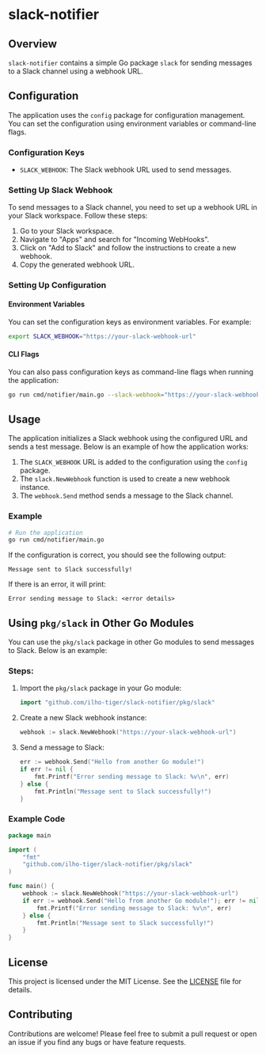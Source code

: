 # slack-notifier

## Overview

`slack-notifier` contains a simple Go package `slack` for sending messages to a Slack channel using a webhook URL.

## Configuration


The application uses the `config` package for configuration management. You can set the configuration using environment variables or command-line flags.

### Configuration Keys
- `SLACK_WEBHOOK`: The Slack webhook URL used to send messages.

### Setting Up Slack Webhook

To send messages to a Slack channel, you need to set up a webhook URL in your Slack workspace. Follow these steps:

1. Go to your Slack workspace.
2. Navigate to "Apps" and search for "Incoming WebHooks".
3. Click on "Add to Slack" and follow the instructions to create a new webhook.
4. Copy the generated webhook URL.

### Setting Up Configuration

#### Environment Variables

You can set the configuration keys as environment variables. For example:

```bash
export SLACK_WEBHOOK="https://your-slack-webhook-url"
```

#### CLI Flags

You can also pass configuration keys as command-line flags when running the application:

```bash
go run cmd/notifier/main.go --slack-webhook="https://your-slack-webhook-url"
```

## Usage

The application initializes a Slack webhook using the configured URL and sends a test message. Below is an example of how the application works:

1. The `SLACK_WEBHOOK` URL is added to the configuration using the `config` package.
2. The `slack.NewWebhook` function is used to create a new webhook instance.
3. The `webhook.Send` method sends a message to the Slack channel.

### Example

```bash
# Run the application
go run cmd/notifier/main.go
```

If the configuration is correct, you should see the following output:

```
Message sent to Slack successfully!
```

If there is an error, it will print:

```
Error sending message to Slack: <error details>
```

## Using `pkg/slack` in Other Go Modules

You can use the `pkg/slack` package in other Go modules to send messages to Slack. Below is an example:

### Steps:
1. Import the `pkg/slack` package in your Go module:
   ```go
   import "github.com/ilho-tiger/slack-notifier/pkg/slack"
   ```

2. Create a new Slack webhook instance:
   ```go
   webhook := slack.NewWebhook("https://your-slack-webhook-url")
   ```

3. Send a message to Slack:
   ```go
   err := webhook.Send("Hello from another Go module!")
   if err != nil {
       fmt.Printf("Error sending message to Slack: %v\n", err)
   } else {
       fmt.Println("Message sent to Slack successfully!")
   }
   ```

### Example Code

```go
package main

import (
	"fmt"
	"github.com/ilho-tiger/slack-notifier/pkg/slack"
)

func main() {
	webhook := slack.NewWebhook("https://your-slack-webhook-url")
	if err := webhook.Send("Hello from another Go module!"); err != nil {
		fmt.Printf("Error sending message to Slack: %v\n", err)
	} else {
		fmt.Println("Message sent to Slack successfully!")
	}
}
```

## License

This project is licensed under the MIT License. See the [LICENSE](LICENSE) file for details.

## Contributing

Contributions are welcome! Please feel free to submit a pull request or open an issue if you find any bugs or have feature requests.